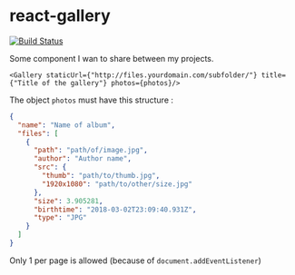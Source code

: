 # react-gallery

[![Build Status](https://travis-ci.org/BertrandD/react-gallery.svg?branch=master)](https://travis-ci.org/BertrandD/react-gallery)

Some component I wan to share between my projects. 

`
<Gallery staticUrl={"http://files.yourdomain.com/subfolder/"} title={"Title of the gallery"} photos={photos}/>
`

The object `photos` must have this structure :

```json
{
  "name": "Name of album",
  "files": [
    {
      "path": "path/of/image.jpg",
      "author": "Author name",
      "src": {
        "thumb": "path/to/thumb.jpg",
        "1920x1080": "path/to/other/size.jpg"
      },
      "size": 3.905281,
      "birthtime": "2018-03-02T23:09:40.931Z",
      "type": "JPG"
    }
  ]
}
```

Only 1 <Gallery> per page is allowed (because of `document.addEventListener`)
